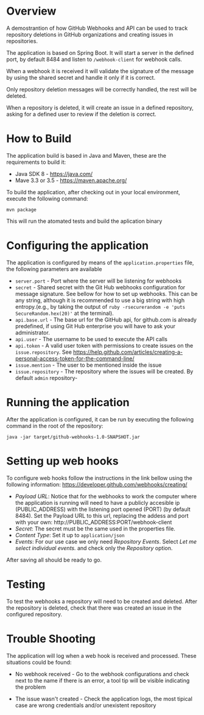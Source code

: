 # Overview
A demostrantion of how GitHub Webhooks and API can be used to track repository deletions in GitHub organizations and creating issues in repositories.

The application is based on Spring Boot. It will start a server in the defined port, by default 8484 and listen to `/webhook-client` for webhook calls.

When a webhook it is received it will validate the signature of the message by using the shared secret and handle it only if it is correct.

Only repository deletion messages will be correctly handled, the rest will be deleted.

When a repository is deleted, it will create an issue in a defined repository, asking for a defined user to review if the deletion is correct.

# How to Build

The application build is based in Java and Maven, these are the requirements to build it:

- Java SDK 8 - https://java.com/
- Mave 3.3 or 3.5 - https://maven.apache.org/

To build the application, after checking out in your local environment, execute the following command:

`mvn package`

This will run the atomated tests and build the aplication binary

# Configuring the application
The application is configured by means of the `application.properties` file, the following parameters are available

- `server.port` - Port where the server will be listening for webhooks
- `secret` - Shared secret with the Git Hub webhooks configuration for message signature. See bellow for how to set up webhooks. This can be any string, although it is recommended to use a big string with high entropy.(e.g., by taking the output of `ruby -rsecurerandom -e 'puts SecureRandom.hex(20)'` at the terminal).
- `api.base.url` - The base url for the GitHub api, for github.com is already predefined, if using Git Hub enterprise you will have to ask your administrator.
- `api.user` - The username to be used to execute the API calls
- `api.token` - A valid user token with permissions to create issues on the `issue.repository`. See https://help.github.com/articles/creating-a-personal-access-token-for-the-command-line/
- `issue.mention` - The user to be mentioned inside the issue
- `issue.repository` - The repository where the issues will be created. By default `admin` repository-

# Running the application
After the application is configured, it can be run by executing the following command in the root of the repository:

`java -jar target/github-webhooks-1.0-SNAPSHOT.jar`

# Setting up web hooks

To configure web hooks follow the instructions in the link bellow using the following information:
https://developer.github.com/webhooks/creating/
- *Payload URL*: Notice that for the webhooks to work the computer where the application is running will need to have a publicly accesible ip (PUBLIC_ADDRESS) with the listening port opened (PORT) (by default 8484). Set the Payload URL to this url, replacing the addess and port with your own: http://PUBLIC_ADDRESS:PORT/webhook-client
- *Secret*: The secret must be the same used in the properties file.
- *Content Type*: Set it up to `application/json`
- *Events*: For our use case we only need _Repository Events_. Select _Let me select individual events._ and check only the _Repository_ option.

After saving all should be ready to go.

# Testing
To test the webhooks a repository will need to be created and deleted. After the repository is deleted, check that there was created an issue in the configured repository.

# Trouble Shooting
The application will log when a web hook is received and processed. These situations could be found:
- No webhook received - Go to the webhook configurations and check next to the name if there is an error, a tool tip will be visible indicating the problem

- The issue wasn't created - Check the application logs, the most tipical case are wrong credentials and/or unexistent repository

